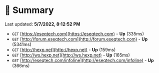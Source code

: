 # 📖 Summary
Last updated: **5/7/2022, 8:12:52 PM**

- `GET` [https://eseqtech.com](https://eseqtech.com) - **Up** (335ms)
- `GET` [http://forum.eseqtech.com](http://forum.eseqtech.com) - **Up** (5341ms)
- `GET` [http://hexp.net](http://hexp.net) - **Up** (159ms)
- `GET` [http://ws.hexp.net](http://ws.hexp.net) - **Up** (165ms)
- `GET` [http://eseqtech.com/infoline](http://eseqtech.com/infoline) - **Up** (366ms)
